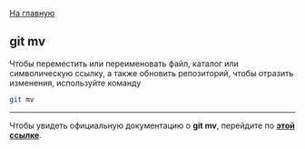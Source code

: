[На главную](../readme.md)

## git mv

Чтобы переместить или переименовать файл, каталог или символическую ссылку, а также обновить репозиторий, чтобы отразить изменения, используйте команду

```bash
git mv
```

---

Чтобы увидеть официальную документацию о **git mv**, перейдите по **[этой ссылке](https://git-scm.com/docs/git-mv)**.